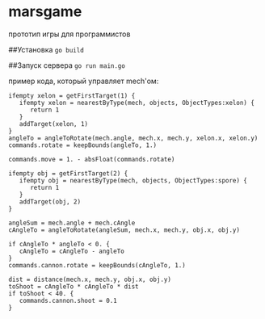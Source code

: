 # marsgame
прототип игры для программистов

##Установка
`go build`

##Запуск сервера
`go run main.go`

пример кода, который управляет mech'ом:
```
ifempty xelon = getFirstTarget(1) {
   ifempty xelon = nearestByType(mech, objects, ObjectTypes:xelon) {
      return 1
   }
   addTarget(xelon, 1)
}
angleTo = angleToRotate(mech.angle, mech.x, mech.y, xelon.x, xelon.y)
commands.rotate = keepBounds(angleTo, 1.)

commands.move = 1. - absFloat(commands.rotate)

ifempty obj = getFirstTarget(2) {   
   ifempty obj = nearestByType(mech, objects, ObjectTypes:spore) {
      return 1
   }
   addTarget(obj, 2)
}

angleSum = mech.angle + mech.cAngle
cAngleTo = angleToRotate(angleSum, mech.x, mech.y, obj.x, obj.y)

if cAngleTo * angleTo < 0. {
   cAngleTo = cAngleTo - angleTo
}
commands.cannon.rotate = keepBounds(cAngleTo, 1.)

dist = distance(mech.x, mech.y, obj.x, obj.y)
toShoot = cAngleTo * cAngleTo * dist
if toShoot < 40. {
   commands.cannon.shoot = 0.1
}

```
